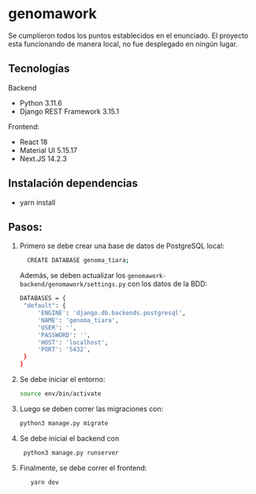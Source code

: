 # genomawork

Se cumplieron todos los puntos establecidos en el enunciado. El proyecto esta funcionando de manera local, no fue desplegado en ningún lugar.

## Tecnologías

Backend

- Python 3.11.6
- Django REST Framework 3.15.1

Frontend:

- React 18
- Material UI 5.15.17
- Next.JS 14.2.3

## Instalación dependencias

- yarn install

## Pasos:

1. Primero se debe crear una base de datos de PostgreSQL local:

   ```bash
     CREATE DATABASE genoma_tiara;
   ```

   Además, se deben actualizar los `genomawork-backend/genomawork/settings.py` con los datos de la BDD:

   ```bash
   DATABASES = {
    "default": {
        'ENGINE': 'django.db.backends.postgresql',
        'NAME': 'genoma_tiara',
        'USER': '',
        'PASSWORD': '',
        'HOST': 'localhost',
        'PORT': '5432',
    }
   }
   ```

2. Se debe iniciar el entorno:
   ```bash
   source env/bin/activate
   ```
3. Luego se deben correr las migraciones con:

   ```bash
   python3 manage.py migrate
   ```

4. Se debe inicial el backend con

   ```bash
    python3 manage.py runserver
   ```

5. Finalmente, se debe correr el frontend:
   ```bash
      yarn dev
   ```

